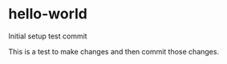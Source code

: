 # hello-world
Initial setup
test commit

This is a test to make changes and then commit those changes.
